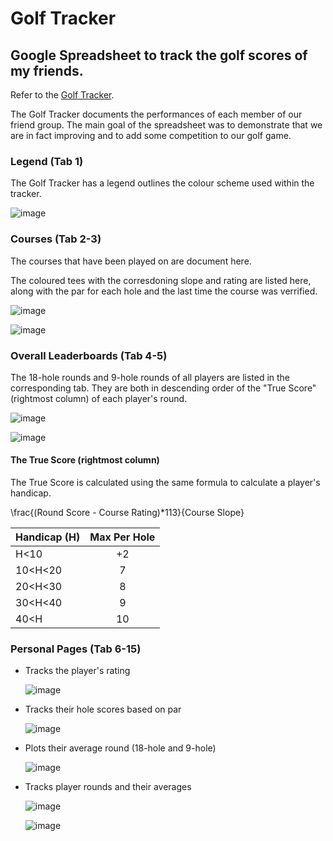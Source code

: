 # Golf Tracker
## Google Spreadsheet to track the golf scores of my friends.

Refer to the [Golf Tracker](https://docs.google.com/spreadsheets/d/1-UuXrx3pnWoeeiqAMxPN1uJgUaPxBWK3X6odDJyIv1k/edit#gid=1193067924).

The Golf Tracker documents the performances of each member of our friend group. The main goal of the spreadsheet was to demonstrate that we are in fact improving and to add some competition to our golf game.

### Legend (Tab 1)
The Golf Tracker has a legend outlines the colour scheme used within the tracker.

![image](https://user-images.githubusercontent.com/84108349/150245221-af8903b7-c76b-4593-b6d7-0179ce4b54c7.png)

### Courses (Tab 2-3)
The courses that have been played on are document here.

The coloured tees with the corresdoning slope and rating are listed here, along with the par for each hole and the last time the course was verrified.

![image](https://user-images.githubusercontent.com/84108349/150245718-f11afff6-47b1-423a-99dd-14322677a37a.png)


![image](https://user-images.githubusercontent.com/84108349/150245637-620589dc-90fe-411d-bbd6-d07da63c92bf.png)

### Overall Leaderboards (Tab 4-5)
The 18-hole rounds and 9-hole rounds of all players are listed in the corresponding tab. They are both in descending order of the "True Score" (rightmost column) of each player's round. 

![image](https://user-images.githubusercontent.com/84108349/150250447-d4ed6df0-74f4-437f-afa9-25ddf1e66796.png)

![image](https://user-images.githubusercontent.com/84108349/150250676-de7bc4e6-97a5-42e4-9fa2-1fa38dc29c17.png)

#### The True Score (rightmost column)
The True Score is calculated using the same formula to calculate a player's handicap.

\frac{(Round Score - Course Rating)*113}{Course Slope}

| Handicap (H) | Max Per Hole |
| ------------ |:------------:|
| H<10         | +2           |
| 10<H<20      | 7            |
| 20<H<30      | 8            |
| 30<H<40      | 9            |
| 40<H         | 10           |

### Personal Pages (Tab 6-15)
  - Tracks the player's rating
    
    ![image](https://user-images.githubusercontent.com/84108349/150244120-de26b8eb-9195-4268-b6bc-91c3ca6d2d12.png)
  - Tracks their hole scores based on par

    ![image](https://user-images.githubusercontent.com/84108349/150244395-9aec0723-8aba-4536-a861-4744d4aa077c.png)
  - Plots their average round (18-hole and 9-hole)
  
    ![image](https://user-images.githubusercontent.com/84108349/150244322-359d883b-ceaa-4c63-a965-3f64a9aa5f52.png)
  - Tracks player rounds and their averages
  
    ![image](https://user-images.githubusercontent.com/84108349/150244586-53f96397-dc3d-430c-84a3-3e762f20a78b.png)
    
    ![image](https://user-images.githubusercontent.com/84108349/150244607-c0d7e96a-e930-4e7e-ae90-e145fa872c78.png)

